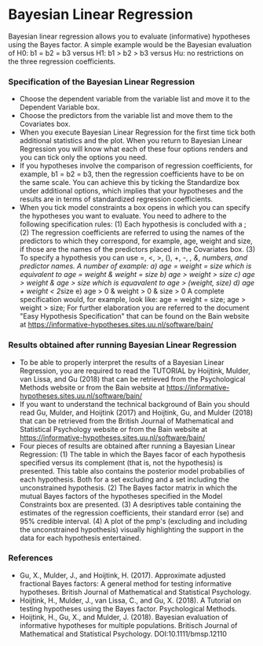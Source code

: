 
Bayesian Linear Regression
==========================

Bayesian linear regression allows you to evaluate (informative) hypotheses using the Bayes factor. A simple example would be the Bayesian evaluation of H0: b1 = b2 = b3 versus H1: b1 > b2 > b3 versus Hu: no restrictions on the three regression coefficients.


### Specification of the Bayesian Linear Regression

- Choose the dependent variable from the variable list and move it to the Dependent Variable box.
- Choose the predictors from the variable list and move them to the Covariates box.
- When you execute Bayesian Linear Regression for the first time tick both additional statistics and the plot. When you return to Bayesian Linear Regression you will know what each of these four options renders and you can tick only the options you need.
- If you hypotheses involve the comparison of regression coefficients, for example, b1 = b2 = b3, then the regression coefficients have to be on the same scale. You can achieve this by ticking the Standardize box under additional options, which implies that your hypotheses and the results are in terms of standardized regression coefficients.
- When you tick model constraints a box opens in which you can specify the hypotheses you want to evaluate. You need to adhere to the following specification rules:
(1) Each hypothesis is concluded with a ;
(2) The regression coefficients are referred to using the names of the predictors to which they correspond, for example, age, weight and size, if those are the names of the predictors placed in the Covariates box.
(3) To specify a hypothesis you can use =, <, >, (), +, -, *, &, numbers, and predictor names. A number of example:
a) age = weight = size which is equivalent to age = weight & weight = size
b) age > weight > size
c) age > weight & age > size which is equavalent to age > (weight, size)
d) age + weight < 2*size
e) age > 0 & weight > 0 & size > 0
A complete specification would, for example, look like: age = weight = size; age > weight > size;
For further elaboration you are referred to the document "Easy Hypothesis Specification" that can be found on the Bain website at https://informative-hypotheses.sites.uu.nl/software/bain/

### Results obtained after running Bayesian Linear Regression

- To be able to properly interpret the results of a Bayesian Linear Regression, you are required to read the TUTORIAL by Hoijtink, Mulder, van Lissa, and Gu (2018) that can be retrieved from the Psychological Methods website or from the Bain website at https://informative-hypotheses.sites.uu.nl/software/bain/
- If you want to understand the technical background of Bain you should read Gu, Mulder, and Hoijtink (2017) and Hoijtink, Gu, and Mulder (2018) that can be retrieved from the British Journal of Mathematical and Statistical Psychology website or from the Bain website at https://informative-hypotheses.sites.uu.nl/software/bain/
- Four pieces of results are obtained after running a Bayesian Linear Regression:
(1) The table in which the Bayes facor of each hypothesis specified versus its complement (that is, not the hypothesis) is presented. This table also contains the posterior model probabilies of each hypothesis. Both for a set excluding and a set including the unconstrained hypothesis.
(2) The Bayes factor matrix in which the mutual Bayes factors of the hypotheses specified in the Model Constraints box are presented.
(3) A desriptives table containing the estimates of the regression coefficients, their standard error (se) and 95% credible interval.
(4) A plot of the pmp's (excluding and including the unconstrained hypothesis) visually highlighting the support in the data for each hypothesis entertained.

### References

- Gu, X., Mulder, J., and Hoijtink, H. (2017). Approximate adjusted fractional Bayes factors: A general method for testing informative hypotheses. British Journal of Mathematical and Statistical Psychology.
- Hoijtink, H., Mulder, J., van Lissa, C., and Gu, X. (2018). A Tutorial on testing hypotheses using the Bayes factor. Psychological Methods.
- Hoijtink, H., Gu, X., and Mulder, J. (2018). Bayesian evaluation of informative hypotheses for multiple populations. Britisch Journal of Mathematical and Statistical Psychology. DOI:10.1111/bmsp.12110